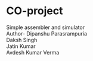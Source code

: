# CO-project
Simple assembler and simulator<br>
Author- Dipanshu Parasrampuria <br>
        Daksh Singh <br>
        Jatin Kumar <br>
        Avdesh Kumar Verma <br>
